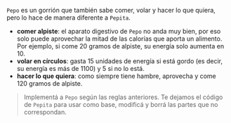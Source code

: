 `Pepo` es un gorrión que también sabe comer, volar y hacer lo que quiera, pero lo hace de manera diferente a `Pepita`.

* **comer alpiste**: el aparato digestivo de `Pepo` no anda muy bien, por eso solo puede aprovechar la mitad de las calorías que aporta un alimento. Por ejemplo, si come 20 gramos de alpiste, su energía solo aumenta en 10.
* **volar en círculos**: gasta 15 unidades de energía si está gordo (es decir, su energía es más de 1100) y 5 si no lo está.
* **hacer lo que quiera**: como siempre tiene hambre, aprovecha y come 120 gramos de alpiste.

> Implementá a `Pepo` según las reglas anteriores. Te dejamos el código de `Pepita` para usar como base, modificá y borrá las partes que no correspondan.